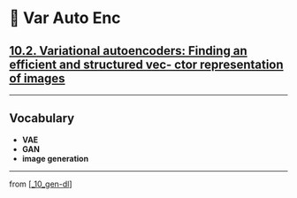 # 🦋 Var Auto Enc

## [**10.2.** Variational autoencoders: Finding an efficient and structured vec- ctor representation of images](https://livebook.manning.com/book/deep-learning-with-javascript/chapter-10/70)

---

## **Vocabulary**

- <b>VAE</b>
- <b>GAN</b>
- <b>image generation</b>

<link rel="stylesheet" type="text/css" media="all" href="../../../assets/css/custom.css" />

---

from [[_10_gen-dl]]

[//begin]: # "Autogenerated link references for markdown compatibility"
[_10_gen-dl]: ../_10_gen-dl.md "🦋 Generative DL"
[//end]: # "Autogenerated link references"
